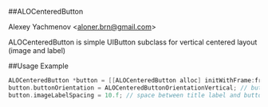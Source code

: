 ##ALOCenteredButton

Alexey Yachmenov <[aloner.brn@gmail.com](mailto:aloner.brn@gmail.com)>

ALOCenteredButton is simple UIButton subclass for vertical centered layout (image and label)

##Usage Example

```objectivec
ALOCenteredButton *button = [[ALOCenteredButton alloc] initWithFrame:frame];
button.buttonOrientation = ALOCenteredButtonOrientationVertical; // button orientation
button.imageLabelSpacing = 10.f; // space between title label and button image
```
